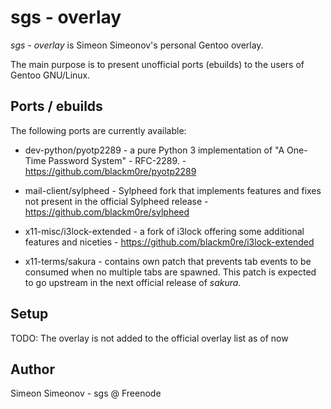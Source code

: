 # sgs - overlay

*sgs - overlay* is Simeon Simeonov's personal Gentoo overlay.

The main purpose is to present unofficial ports (ebuilds) to the users of
Gentoo GNU/Linux.


## Ports / ebuilds

The following ports are currently available:

* dev-python/pyotp2289 - a pure Python 3 implementation of "A One-Time
Password System" - RFC-2289. - https://github.com/blackm0re/pyotp2289

* mail-client/sylpheed - Sylpheed fork that implements features and fixes not
present in the official Sylpheed release - https://github.com/blackm0re/sylpheed

* x11-misc/i3lock-extended - a fork of i3lock offering some additional features
and niceties - https://github.com/blackm0re/i3lock-extended

* x11-terms/sakura - contains own patch that prevents tab events to be consumed
when no multiple tabs are spawned. This patch is expected to go upstream in the
next official release of *sakura*.


## Setup

TODO: The overlay is not added to the official overlay list as of now


## Author

Simeon Simeonov - sgs @ Freenode
